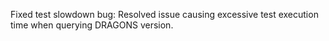 Fixed test slowdown bug: Resolved issue causing excessive test execution time when querying DRAGONS version.